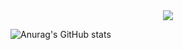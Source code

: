 <div align="center">
  <img src="https://i.imgur.com/JLKboOt.gif" />
</div>

![Anurag's GitHub stats](https://github-readme-stats.vercel.app/api?username={RungLyeok}&show_icons=true&theme=radical)
